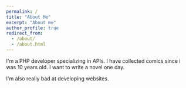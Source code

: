 ```yaml
---
permalink: /
title: "About Me"
excerpt: "About me"
author_profile: true
redirect_from: 
  - /about/
  - /about.html
---
```


I'm a PHP developer specializing in APIs. I have collected comics since i was 10 years old.  I want to write a novel one day.

I'm also really bad at developing websites.  
